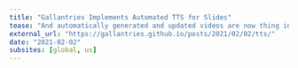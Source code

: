 ```yaml
---
title: "Gallantries Implements Automated TTS for Slides"
tease: "And automatically generated and updated videos are now thing in GTN"
external_url: "https://gallantries.github.io/posts/2021/02/02/tts/"
date: "2021-02-02"
subsites: [global, us]
---
```

